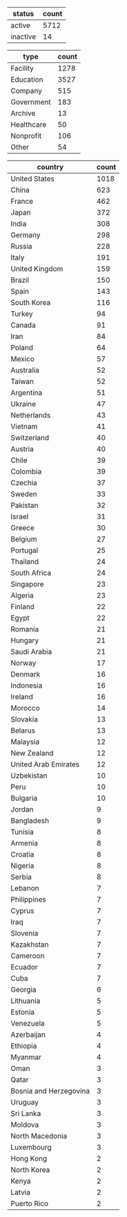 | status   | count |
|----------|-------|
| active   | 5712  |
| inactive | 14    |


| type        | count |
|-------------|-------|
| Facility    | 1278  |
| Education   | 3527  |
| Company     | 515   |
| Government  | 183   |
| Archive     | 13    |
| Healthcare  | 50    |
| Nonprofit   | 106   |
| Other       | 54    |


| country                | count |
|------------------------|-------|
| United States          | 1018  |
| China                  | 623   |
| France                 | 462   |
| Japan                  | 372   |
| India                  | 308   |
| Germany                | 298   |
| Russia                 | 228   |
| Italy                  | 191   |
| United Kingdom         | 159   |
| Brazil                 | 150   |
| Spain                  | 143   |
| South Korea            | 116   |
| Turkey                 | 94    |
| Canada                 | 91    |
| Iran                   | 84    |
| Poland                 | 64    |
| Mexico                 | 57    |
| Australia              | 52    |
| Taiwan                 | 52    |
| Argentina              | 51    |
| Ukraine                | 47    |
| Netherlands            | 43    |
| Vietnam                | 41    |
| Switzerland            | 40    |
| Austria                | 40    |
| Chile                  | 39    |
| Colombia               | 39    |
| Czechia                | 37    |
| Sweden                 | 33    |
| Pakistan               | 32    |
| Israel                 | 31    |
| Greece                 | 30    |
| Belgium                | 27    |
| Portugal               | 25    |
| Thailand               | 24    |
| South Africa           | 24    |
| Singapore              | 23    |
| Algeria                | 23    |
| Finland                | 22    |
| Egypt                  | 22    |
| Romania                | 21    |
| Hungary                | 21    |
| Saudi Arabia           | 21    |
| Norway                 | 17    |
| Denmark                | 16    |
| Indonesia              | 16    |
| Ireland                | 16    |
| Morocco                | 14    |
| Slovakia               | 13    |
| Belarus                | 13    |
| Malaysia               | 12    |
| New Zealand            | 12    |
| United Arab Emirates   | 12    |
| Uzbekistan             | 10    |
| Peru                   | 10    |
| Bulgaria               | 10    |
| Jordan                 | 9     |
| Bangladesh             | 9     |
| Tunisia                | 8     |
| Armenia                | 8     |
| Croatia                | 8     |
| Nigeria                | 8     |
| Serbia                 | 8     |
| Lebanon                | 7     |
| Philippines            | 7     |
| Cyprus                 | 7     |
| Iraq                   | 7     |
| Slovenia               | 7     |
| Kazakhstan             | 7     |
| Cameroon               | 7     |
| Ecuador                | 7     |
| Cuba                   | 7     |
| Georgia                | 6     |
| Lithuania              | 5     |
| Estonia                | 5     |
| Venezuela              | 5     |
| Azerbaijan             | 4     |
| Ethiopia               | 4     |
| Myanmar                | 4     |
| Oman                   | 3     |
| Qatar                  | 3     |
| Bosnia and Herzegovina | 3     |
| Uruguay                | 3     |
| Sri Lanka              | 3     |
| Moldova                | 3     |
| North Macedonia        | 3     |
| Luxembourg             | 3     |
| Hong Kong              | 2     |
| North Korea            | 2     |
| Kenya                  | 2     |
| Latvia                 | 2     |
| Puerto Rico            | 2    